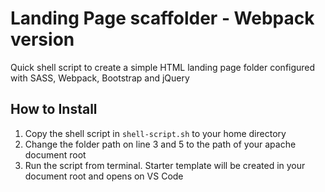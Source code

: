 # Landing Page scaffolder - Webpack version

Quick shell script to create a simple HTML landing page folder configured with SASS, Webpack, Bootstrap and jQuery

## How to Install

1. Copy the shell script in `shell-script.sh` to your home directory
2. Change the folder path on line 3 and 5 to the path of your apache document root
3. Run the script from terminal. Starter template will be created in your document root and opens on VS Code
